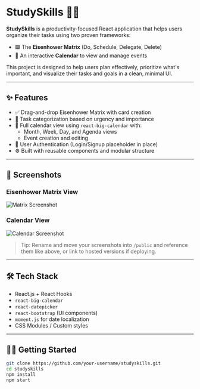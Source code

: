 # StudySkills 🧠📅

**StudySkills** is a productivity-focused React application that helps users organize their tasks using two proven frameworks:

- 🟩 The **Eisenhower Matrix** (Do, Schedule, Delegate, Delete)
- 📆 An interactive **Calendar** to view and manage events

This project is designed to help users plan effectively, prioritize what's important, and visualize their tasks and goals in a clean, minimal UI.

---

## ✨ Features

- ✅ Drag-and-drop Eisenhower Matrix with card creation
- 📌 Task categorization based on urgency and importance
- 📅 Full calendar view using `react-big-calendar` with:
  - Month, Week, Day, and Agenda views
  - Event creation and editing
- 🔐 User Authentication (Login/Signup placeholder in place)
- ⚙️ Built with reusable components and modular structure

---

## 📸 Screenshots

### Eisenhower Matrix View
![Matrix Screenshot](./public/matrix-screenshot.png)

### Calendar View
![Calendar Screenshot](./public/calendar-screenshot.png)

> Tip: Rename and move your screenshots into `/public` and reference them like above, or link to hosted versions if deploying.

---

## 🛠️ Tech Stack

- React.js + React Hooks
- `react-big-calendar`
- `react-datepicker`
- `react-bootstrap` (UI components)
- `moment.js` for date localization
- CSS Modules / Custom styles

---

## 🧑‍💻 Getting Started

```bash
git clone https://github.com/your-username/studyskills.git
cd studyskills
npm install
npm start
